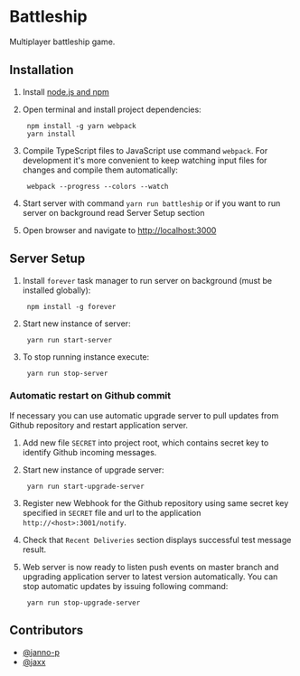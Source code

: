 # Battleship

Multiplayer battleship game.


## Installation

1. Install [node.js and npm](https://nodejs.org/en/download/package-manager/)
2. Open terminal and install project dependencies:

        npm install -g yarn webpack
        yarn install

3. Compile TypeScript files to JavaScript use command `webpack`. For development
it's more convenient to keep watching input files for changes and compile them automatically:

        webpack --progress --colors --watch

3. Start server with command `yarn run battleship` or if you want to run server on background read Server Setup section
4. Open browser and navigate to [http://localhost:3000](http://localhost:3000)


## Server Setup

1. Install `forever` task manager to run server on background (must be installed globally):

        npm install -g forever

2. Start new instance of server:

        yarn run start-server

3. To stop running instance execute:

        yarn run stop-server


### Automatic restart on Github commit

If necessary you can use automatic upgrade server to pull updates from Github repository and
restart application server.

1. Add new file `SECRET` into project root, which contains secret key to identify Github
   incoming messages.

2. Start new instance of upgrade server:

        yarn run start-upgrade-server

3. Register new Webhook for the Github repository using same secret key specified in `SECRET`
   file and url to the application `http://<host>:3001/notify`.

4. Check that `Recent Deliveries` section displays successful test message result.

5. Web server is now ready to listen push events on master branch and upgrading application
   server to latest version automatically. You can stop automatic updates by issuing following
   command:

        yarn run stop-upgrade-server


## Contributors

* [@janno-p](https://github.com/janno-p)
* [@jaxx](https://github.com/jaxx)
